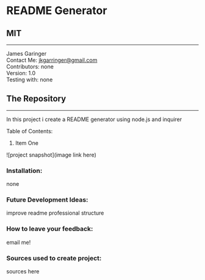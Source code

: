 
  # README Generator  
  MIT
  ---
  
  ---
  James Garinger  
  Contact Me: jkgarringer@gmail.com  
  Contributors: none  
  Version: 1.0    
  Testing with: none

  
  ## The Repository  
  ---
  In this project i create a README generator using node.js and inquirer
  
  Table of Contents:
   1. Item One   
  
  ![project snapshot](image link here)  
  
  ### Installation:
  none  
  ### Future Development Ideas:
  improve readme professional structure  
  ### How to leave your feedback:
  email me!   
  ### Sources used to create project:
  sources here    
  
